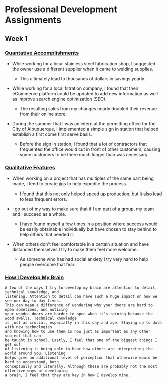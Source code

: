 # Professional Development Assignments

## Week 1

### <u>Quantative Accomplishments</u>
  + While working for a local stainless steel fabrication shop, I suggested the owner use a different supplier
  when it came to welding supplies.
  
      + This ultimately lead to thousands of dollars in savings yearly.
      
  + While working for a local filtration company, I found that their eCommerce platform could be updated to 
  add new information as well as improve search engine optimization (SEO).
      
      + The resulting sales from my changes nearly doubled their revenue from their online store.
      
  + During the summer that I was an intern at the permitting office for the City of Albuquerque,
  I implemented a simple sign in station that helped establish a first come first serve basis.
  
      + Before the sign in station, I found that a lot of contractors that frequented the office would 
      cut in front of other customers, causing some customers to be there much longer than was necessary.
      
### <u>Qualitative Features</u>
  
  + When working on a project that has multiples of the same part being made, I tend to create jigs to help 
  expedite the process.
  
      + I found that this not only helped speed up production, but it also lead to less frequent errors. 
      
  + I go out of my way to make sure that if I am part of a group, my team and I succeed as a whole.
  
      + I have found myself a few times in a position where success would be easily obtainable individually
      but have chosen to stay behind to help others that needed it.
      
  + When others don't feel comfortable in a certain situation and have distanced themselves I try 
  to make them feel more welcome.
  
      + As someone who has had social anxiety I try very hard to help people overcome 
      that fear.
      
  
  
### <u>How I Develop My Brain</u>

    A few of the ways I try to develop my brain are attention to detail, technical knowledge, and
    listening. Attention to detail can have such a huge impact on how we see our day to day lives.
    This can mean a difference of wondering why your doors are hard to open sometimes, and noticing 
    your wooden doors are harder to open when it's raining because the wood swells. Technical knowledge
    is just as crucial, especially in this day and age. Staying up to date with new technologies
    and knowing how to use them is now just as important as any other subject that can
    be taught in school. Lastly, I feel that one of the biggest things I get out
    of listening is being able to hear how others are interpreting the world around you. Listening
    helps give an additional level of perception that otherwise would be hard to understand, both
    conceptually and literally. Although these are probably not the most effective ways of developing
    a brain, I feel that they are key in how I develop mine.
  